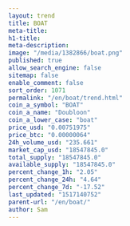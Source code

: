 ```yaml
---
layout: trend
title: BOAT
meta-title: 
h1-title: 
meta-description: 
image: "/media/1382866/boat.png"
published: true
allow_search_engine: false
sitemap: false
enable_comment: false
sort_order: 1071
permalink: "/en/boat/trend.html"
coin_a_symbol: "BOAT"
coin_a_name: "Doubloon"
coin_a_lower_case: "boat"
price_usd: "0.00751975"
price_btc: "0.00000064"
24h_volume_usd: "235.661"
market_cap_usd: "18547845.0"
total_supply: "18547845.0"
available_supply: "18547845.0"
percent_change_1h: "2.05"
percent_change_24h: "4.64"
percent_change_7d: "-17.52"
last_updated: "1517140752"
parent-url: "/en/boat/"
author: Sam
---
```


